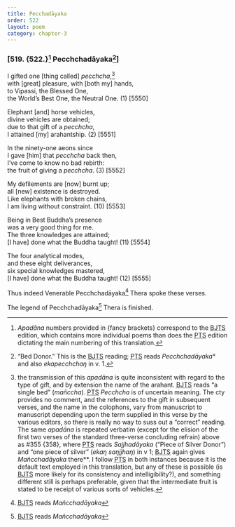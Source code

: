 ```yaml
---
title: Pecchadāyaka
order: 522
layout: poem
category: chapter-3
---
```


### \[519. {522.}[^1] Pe<span class="diacritics" data-state="on">c</span><span class="no-diacritics" data-state="off">ch</span>chadāyaka[^2]\]

I gifted one \[thing called\] *pe<span class="diacritics" data-state="on">c</span><span class="no-diacritics" data-state="off">ch</span>cha*,[^3]  
with \[great\] pleasure, with \[both my\] hands,  
to Vipassi, the Blessed One,  
the World’s Best One, the Neutral One. (1) \[5550\]

Elephant \[and\] horse vehicles,  
divine vehicles are obtained;  
due to that gift of a *pe<span class="diacritics" data-state="on">c</span><span class="no-diacritics" data-state="off">ch</span>cha*,  
I attained \[my\] arahantship. (2) \[5551\]

In the ninety-one aeons since  
I gave \[him\] that *pe<span class="diacritics" data-state="on">c</span><span class="no-diacritics" data-state="off">ch</span>cha* back then,  
I’ve come to know no bad rebirth:  
the fruit of giving a *pe<span class="diacritics" data-state="on">c</span><span class="no-diacritics" data-state="off">ch</span>cha*. (3) \[5552\]

My defilements are \[now\] burnt up;  
all \[new\] existence is destroyed.  
Like elephants with broken chains,  
I am living without constraint. (10) \[5553\]

Being in Best Buddha’s presence  
was a very good thing for me.  
The three knowledges are attained;  
\[I have\] done what the Buddha taught! (11) \[5554\]

The four analytical modes,  
and these eight deliverances,  
six special knowledges mastered,  
\[I have\] done what the Buddha taught! (12) \[5555\]

Thus indeed Venerable Pe<span class="diacritics" data-state="on">c</span><span class="no-diacritics" data-state="off">ch</span>chadāyaka[^4] Thera spoke these verses.

The legend of Pe<span class="diacritics" data-state="on">c</span><span class="no-diacritics" data-state="off">ch</span>chadāyaka[^5] Thera is finished.

[^1]: *Apadāna* numbers provided in {fancy brackets} correspond to the <abbr title="Buddha Jayanthi Tripitaka Series">BJTS</abbr> edition, which contains more individual poems than does the <abbr title="Pali Text Society">PTS</abbr> edition dictating the main numbering of this translation.

[^2]: “Bed Donor.” This is the <abbr title="Buddha Jayanthi Tripitaka Series">BJTS</abbr> reading; <abbr title="Pali Text Society">PTS</abbr> reads *Pe<span class="diacritics" data-state="on">c</span><span class="no-diacritics" data-state="off">ch</span>chadāyaka°* and also *ekape<span class="diacritics" data-state="on">c</span><span class="no-diacritics" data-state="off">ch</span>chaŋ* in v. 1.

[^3]: the transmission of this *apadāna* is quite inconsistent with regard to the type of gift, and by extension the name of the arahant. <abbr title="Buddha Jayanthi Tripitaka Series">BJTS</abbr> reads “a single bed” (*mañ<span class="diacritics" data-state="on">c</span><span class="no-diacritics" data-state="off">ch</span>a*). <abbr title="Pali Text Society">PTS</abbr> *Pe<span class="diacritics" data-state="on">c</span><span class="no-diacritics" data-state="off">ch</span>cha* is of uncertain meaning. The cty provides no comment, and the references to the gift in subsequent verses, and the name in the colophons, vary from manuscript to manuscript depending upon the term supplied in this verse by the various editors, so there is really no way to suss out a “correct” reading. The same *apadāna* is repeated verbatim (except for the elision of the first two verses of the standard three-verse concluding refrain) above as \#355 {358}, where <abbr title="Pali Text Society">PTS</abbr> reads *Sajjhadāyaka* (“Piece of Silver Donor”) and “one piece of silver” (*ekaŋ saŋjjhaŋ*) in v 1; <abbr title="Buddha Jayanthi Tripitaka Series">BJTS</abbr> again gives *Mañ<span class="diacritics" data-state="on">c</span><span class="no-diacritics" data-state="off">ch</span>adāyaka* there**. I follow <abbr title="Pali Text Society">PTS</abbr> in both instances because it is the default text employed in this translation, but any of these is possible (is <abbr title="Buddha Jayanthi Tripitaka Series">BJTS</abbr> more likely for its consistency and intelligibility?), and something different still is perhaps preferable, given that the intermediate fruit is stated to be receipt of various sorts of vehicles.

[^4]: <abbr title="Buddha Jayanthi Tripitaka Series">BJTS</abbr> reads *Mañ<span class="diacritics" data-state="on">c</span><span class="no-diacritics" data-state="off">ch</span>adāyaka*

[^5]: <abbr title="Buddha Jayanthi Tripitaka Series">BJTS</abbr> reads *Mañ<span class="diacritics" data-state="on">c</span><span class="no-diacritics" data-state="off">ch</span>adāyaka*
